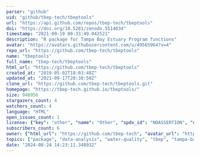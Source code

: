 ```yaml
---
parser: "github"
uid: "github/tbep-tech/tbeptools"
url: "https://api.github.com/repos/tbep-tech/tbeptools"
doi: "https://doi.org/10.5281/zenodo.5514034"
timestamp: "2021-09-19 00:33:49.042521"
description: "R package for Tampa Bay Estuary Program functions"
avatar: "https://avatars.githubusercontent.com/u/49565964?v=4"
repo_url: "https://github.com/tbep-tech/tbeptools"
name: "tbeptools"
full_name: "tbep-tech/tbeptools"
html_url: "https://github.com/tbep-tech/tbeptools"
created_at: "2019-05-02T18:03:48Z"
updated_at: "2021-09-17T20:38:50Z"
clone_url: "https://github.com/tbep-tech/tbeptools.git"
homepage: "https://tbep-tech.github.io/tbeptools/"
size: 948956
stargazers_count: 4
watchers_count: 4
language: "HTML"
open_issues_count: 1
license: {"key": "other", "name": "Other", "spdx_id": "NOASSERTION", "url": null, "node_id": "MDc6TGljZW5zZTA="}
subscribers_count: 6
owner: {"html_url": "https://github.com/tbep-tech", "avatar_url": "https://avatars.githubusercontent.com/u/49565964?v=4", "login": "tbep-tech", "type": "Organization"}
topics: ["package", "data-analysis", "water-quality", "tbep", "tampa-bay"]
date: "2024-08-24 14:23:11.348932"
---
```

